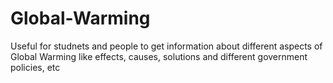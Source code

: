 # Global-Warming
Useful for studnets and people to get information about different aspects of Global Warming like effects, causes, solutions and different government policies, etc
